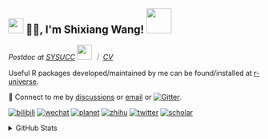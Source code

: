 
<h2><img src="https://emojis.slackmojis.com/emojis/images/1531849430/4246/blob-sunglasses.gif?1531849430" width="30"/> 🙏🏻, I'm Shixiang Wang! <img src="https://media.giphy.com/media/12oufCB0MyZ1Go/giphy.gif" width="50"></h2>

<p><em>Postdoc at <a href="https://sysucc.org.cn/">SYSUCC</a> <img src="https://media.giphy.com/media/WUlplcMpOCEmTGBtBW/giphy.gif" width="30">  ｜ <a href="https://shixiangwang.github.io/cv-shixiang/">CV</a>
</em></p>

Useful R packages developed/maintained by me can be found/installed at [r-universe](https://shixiangwang.r-universe.dev/).

💬 Connect to me by
[discussions](https://github.com/ShixiangWang/self-study/discussions) or [email](mailto:w_shixiang@163.com) or [![Gitter](https://badges.gitter.im/ShixiangWang/community.svg)](https://gitter.im/ShixiangWang/community?utm_source=badge&utm_medium=badge&utm_campaign=pr-badge). 

[![bilibili](https://img.shields.io/badge/王诗翔-B站-yellow)](https://space.bilibili.com/11553374) [![wechat](https://img.shields.io/badge/王诗翔-微信公众号-important)](https://shixiangwang.github.io/home/logo/qrcode.jpg) [![planet](https://img.shields.io/badge/王诗翔-知识星球-blueviolet)](https://t.zsxq.com/rBqbIei)  [![zhihu](https://img.shields.io/badge/王诗翔-知乎-blue)](https://www.zhihu.com/people/shixiangwang) [![twitter](https://img.shields.io/badge/WangShxiang-twitter-ff69b4)](https://twitter.com/WangShxiang) [![scholar](https://img.shields.io/badge/ShixiangWang-Scholar-00ffff)](https://scholar.google.com/citations?user=FvNp0NkAAAAJ) 

<details>
 
<summary>GitHub Stats</summary>


<!--START_SECTION:waka-->
**🐱 My GitHub Data** 

> 📦 4.2 MB Used in GitHub's Storage 
 > 
> 🏆 391 Contributions in the Year 2023
 > 
> 🚫 Not Opted to Hire
 > 
> 📜 84 Public Repositories 
 > 
> 🔑 23 Private Repositories 
 > 
**I'm an Early 🐤** 

```text
🌞 Morning                1727 commits        ████░░░░░░░░░░░░░░░░░░░░░   15.06 % 
🌆 Daytime                4702 commits        ██████████░░░░░░░░░░░░░░░   41.00 % 
🌃 Evening                4299 commits        █████████░░░░░░░░░░░░░░░░   37.48 % 
🌙 Night                  741 commits         ██░░░░░░░░░░░░░░░░░░░░░░░   06.46 % 
```
📅 **I'm Most Productive on Wednesday** 

```text
Monday                   1740 commits        ████░░░░░░░░░░░░░░░░░░░░░   15.17 % 
Tuesday                  2010 commits        ████░░░░░░░░░░░░░░░░░░░░░   17.53 % 
Wednesday                2130 commits        █████░░░░░░░░░░░░░░░░░░░░   18.57 % 
Thursday                 1744 commits        ████░░░░░░░░░░░░░░░░░░░░░   15.21 % 
Friday                   1908 commits        ████░░░░░░░░░░░░░░░░░░░░░   16.64 % 
Saturday                 848 commits         ██░░░░░░░░░░░░░░░░░░░░░░░   07.39 % 
Sunday                   1089 commits        ██░░░░░░░░░░░░░░░░░░░░░░░   09.50 % 
```


**I Mostly Code in R** 

```text
R                        81 repos            █████████████░░░░░░░░░░░░   52.26 % 
HTML                     22 repos            ████░░░░░░░░░░░░░░░░░░░░░   14.19 % 
Shell                    9 repos             █░░░░░░░░░░░░░░░░░░░░░░░░   05.81 % 
Rust                     2 repos             ░░░░░░░░░░░░░░░░░░░░░░░░░   01.29 % 
TypeScript               1 repo              ░░░░░░░░░░░░░░░░░░░░░░░░░   00.65 % 
```




 Last Updated on 20/04/2023 18:55:25 UTC
<!--END_SECTION:waka-->

> These Readme stats are generated using github action [awesome-readme-stats](https://github.com/anmol098/waka-readme-stats)

-----

**NOTE: Top languages does not indicate my skill level or anything like that. It is just a metric of which languages have been hosted by me on GitHub based on the usage across repositories.**

</details>

